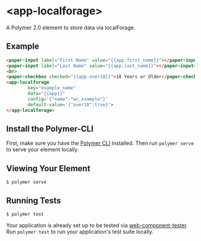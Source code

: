 # \<app-localforage\>

A Polymer 2.0 element to store data via localForage.

## Example
```html
<paper-input label="First Name" value="{{app.first_name}}"></paper-input>
<paper-input label="Last Name" value="{{app.last_name}}"></paper-input>
<br>
<paper-checkbox checked="{{app.over18}}">18 Years or Older</paper-checkbox>
<app-localforage
        key="example_name"
        data="{{app}}"
        config='{"name":"wc_example"}'
        default-value='{"over18":true}'>
</app-localforage>
```

## Install the Polymer-CLI

First, make sure you have the [Polymer CLI](https://www.npmjs.com/package/polymer-cli) installed. Then run `polymer serve` to serve your element locally.

## Viewing Your Element

```
$ polymer serve
```

## Running Tests

```
$ polymer test
```

Your application is already set up to be tested via [web-component-tester](https://github.com/Polymer/web-component-tester). Run `polymer test` to run your application's test suite locally.
